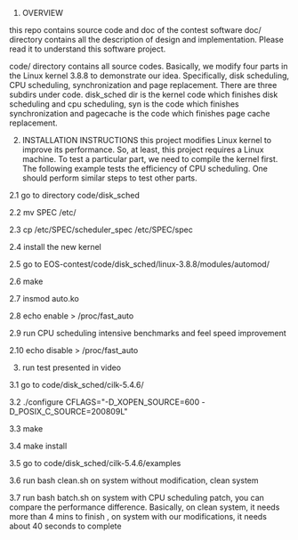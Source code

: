 1. OVERVIEW

this repo contains source code and doc of the contest software
doc/ directory contains all the description of design and
implementation. Please read it to understand this software project.

code/ directory contains all source codes. Basically,
we modify four parts in the Linux kernel 3.8.8 to demonstrate our
idea. Specifically, disk scheduling, CPU scheduling, synchronization
and page replacement. There are three subdirs under code.
disk\_sched dir is the kernel code which finishes disk scheduling and 
cpu scheduling, syn is the code which finishes synchronization and 
pagecache is the code which finishes page cache replacement.

2. INSTALLATION INSTRUCTIONS
this project modifies Linux kernel to improve its performance.
So, at least, this project requires a Linux machine. 
To test a particular part, we need to compile the kernel first.
The following example tests the efficiency of CPU scheduling.
One should perform similar steps to test other parts.

2.1 go to directory code/disk\_sched

2.2 mv SPEC /etc/

2.3 cp /etc/SPEC/scheduler\_spec 	/etc/SPEC/spec

2.4 install the new kernel

2.5 go to EOS-contest/code/disk\_sched/linux-3.8.8/modules/automod/

2.6 make 

2.7 insmod auto.ko

2.8 echo enable > /proc/fast\_auto

2.9 run CPU scheduling intensive benchmarks and feel speed improvement

2.10 echo disable > /proc/fast\_auto

3. run test presented in video

3.1 go to code/disk\_sched/cilk-5.4.6/

3.2 ./configure CFLAGS="-D\_XOPEN\_SOURCE=600 -D\_POSIX\_C\_SOURCE=200809L"

3.3 make

3.4 make install

3.5 go to code/disk\_sched/cilk-5.4.6/examples

3.6 run bash clean.sh on system without modification, clean system

3.7 run bash batch.sh on system with CPU scheduling patch, you can compare the 
performance difference. Basically, on clean system, it needs more than 4 mins to finish
, on system with our modifications, it needs about 40 seconds to complete
